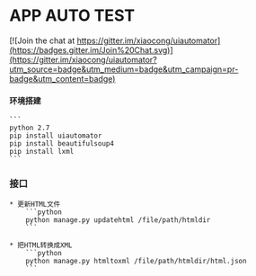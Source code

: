 # APP AUTO TEST

[![Join the chat at https://gitter.im/xiaocong/uiautomator](https://badges.gitter.im/Join%20Chat.svg)](https://gitter.im/xiaocong/uiautomator?utm_source=badge&utm_medium=badge&utm_campaign=pr-badge&utm_content=badge)

#### 环境搭建

    ```
    python 2.7
    pip install uiautomator
    pip install beautifulsoup4
    pip install lxml
    ```


### 接口

    * 更新HTML文件
        ```python
        python manage.py updatehtml /file/path/htmldir
        ```

    * 把HTML转换成XML
        ```python
        python manage.py htmltoxml /file/path/htmldir/html.json
        ```
